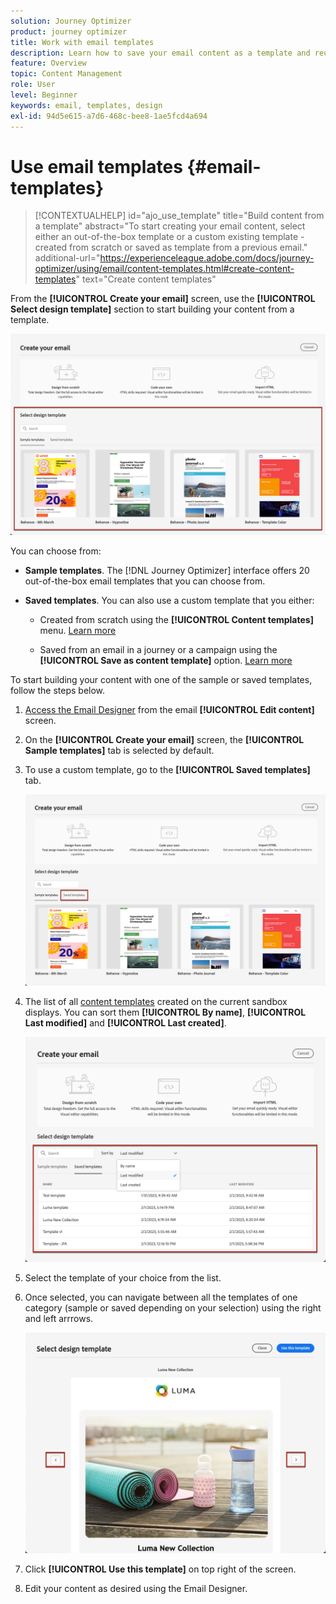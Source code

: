```yaml
---
solution: Journey Optimizer
product: journey optimizer
title: Work with email templates
description: Learn how to save your email content as a template and reuse it in Journey Optimizer
feature: Overview
topic: Content Management
role: User
level: Beginner
keywords: email, templates, design
exl-id: 94d5e615-a7d6-468c-bee8-1ae5fcd4a694
---
```

# Use email templates {#email-templates}

>[!CONTEXTUALHELP]
>id="ajo_use_template"
>title="Build content from a template"
>abstract="To start creating your email content, select either an out-of-the-box template or a custom existing template - created from scratch or saved as template from a previous email."
>additional-url="https://experienceleague.adobe.com/docs/journey-optimizer/using/email/content-templates.html#create-content-templates" text="Create content templates"

From the **[!UICONTROL Create your email]** screen, use the **[!UICONTROL Select design template]** section to start building your content from a template.

![](assets/email_designer-templates.png)

You can choose from:

* **Sample templates**. The [!DNL Journey Optimizer] interface offers 20 out-of-the-box email templates that you can choose from.

* **Saved templates**. You can also use a custom template that you either:

    * Created from scratch using the **[!UICONTROL Content templates]** menu. [Learn more](../content-management/content-templates.md#create-template-from-scratch)

    * Saved from an email in a journey or a campaign using the **[!UICONTROL Save as content template]** option. [Learn more](../content-management/content-templates.md#save-as-template)

 To start building your content with one of the sample or saved templates, follow the steps below.

1. [Access the Email Designer](get-started-email-design.md) from the email **[!UICONTROL Edit content]** screen.

1. On the **[!UICONTROL Create your email]** screen, the **[!UICONTROL Sample templates]** tab is selected by default.

1. To use a custom template, go to the **[!UICONTROL Saved templates]** tab.

    ![](assets/email_designer-saved-templates-tab.png)

1. The list of all [content templates](../content-management/content-templates.md#create-content-templates) created on the current sandbox displays. You can sort them **[!UICONTROL By name]**, **[!UICONTROL Last modified]** and **[!UICONTROL Last created]**.

    ![](assets/email_designer-saved-templates-filter.png)

1. Select the template of your choice from the list.

1. Once selected, you can navigate between all the templates of one category (sample or saved depending on your selection) using the right and left arrrows.

    ![](assets/email_designer-saved-templates-navigate.png)

1. Click **[!UICONTROL Use this template]** on top right of the screen.

1. Edit your content as desired using the Email Designer.
